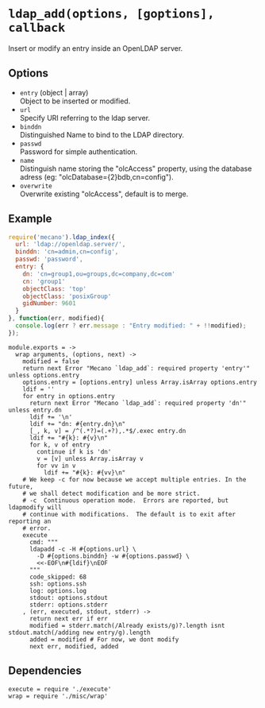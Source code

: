 
# `ldap_add(options, [goptions], callback`

Insert or modify an entry inside an OpenLDAP server.   

## Options

*   `entry` (object | array)   
    Object to be inserted or modified.   
*   `url`   
    Specify URI referring to the ldap server.   
*   `binddn`   
    Distinguished Name to bind to the LDAP directory.   
*   `passwd`   
    Password for simple authentication.   
*   `name`   
    Distinguish name storing the "olcAccess" property, using the database adress
    (eg: "olcDatabase={2}bdb,cn=config").   
*   `overwrite`   
    Overwrite existing "olcAccess", default is to merge.   

## Example

```js
require('mecano').ldap_index({
  url: 'ldap://openldap.server/',
  binddn: 'cn=admin,cn=config',
  passwd: 'password',
  entry: {
    dn: 'cn=group1,ou=groups,dc=company,dc=com'
    cn: 'group1'
    objectClass: 'top'
    objectClass: 'posixGroup'
    gidNumber: 9601
  }
}, function(err, modified){
  console.log(err ? err.message : "Entry modified: " + !!modified);
});
```

    module.exports = ->
      wrap arguments, (options, next) ->
        modified = false
        return next Error "Mecano `ldap_add`: required property 'entry'" unless options.entry
        options.entry = [options.entry] unless Array.isArray options.entry
        ldif = ''
        for entry in options.entry
          return next Error "Mecano `ldap_add`: required property 'dn'" unless entry.dn
          ldif += '\n'
          ldif += "dn: #{entry.dn}\n"
          [_, k, v] = /^(.*?)=(.+?),.*$/.exec entry.dn
          ldif += "#{k}: #{v}\n"
          for k, v of entry
            continue if k is 'dn'
            v = [v] unless Array.isArray v
            for vv in v
              ldif += "#{k}: #{vv}\n"
        # We keep -c for now because we accept multiple entries. In the future, 
        # we shall detect modification and be more strict.
        # -c  Continuous operation mode.  Errors are reported, but ldapmodify will
        # continue with modifications.  The default is to exit after reporting an
        # error.
        execute
          cmd: """
          ldapadd -c -H #{options.url} \
            -D #{options.binddn} -w #{options.passwd} \
            <<-EOF\n#{ldif}\nEOF
          """
          code_skipped: 68
          ssh: options.ssh
          log: options.log
          stdout: options.stdout
          stderr: options.stderr
        , (err, executed, stdout, stderr) ->
          return next err if err
          modified = stderr.match(/Already exists/g)?.length isnt stdout.match(/adding new entry/g).length
          added = modified # For now, we dont modify
          next err, modified, added

## Dependencies

    execute = require './execute'
    wrap = require './misc/wrap'



